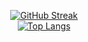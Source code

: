   <div align="center">
    
    
   [![GitHub Streak](https://streak-stats.demolab.com?user=astatine-moe&theme=onedark_duo&border_radius=1.9)](https://git.io/streak-stats) 
   <br>
   [![Top Langs](https://github-readme-stats.vercel.app/api/top-langs/?username=astatine-moe&bg_color=1c1917&layout=compact)](https://github.com/anuraghazra/github-readme-stats)
    
    
   </div>
